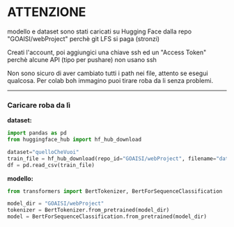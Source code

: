 # ATTENZIONE 

modello e dataset sono stati caricati su Hugging Face dalla repo "GOAISI/webProject" perchè git LFS si paga (stronzi) 

Creati l'account, poi aggiungici una chiave ssh ed un "Access Token" perchè alcune API (tipo per pushare) non usano ssh  

Non sono sicuro di aver cambiato tutti i path nei file, attento se esegui qualcosa. Per colab boh immagino puoi tirare roba da li senza problemi.

---
### Caricare roba da lì

**dataset:** 
```python
import pandas as pd
from huggingface_hub import hf_hub_download

dataset="quelloCheVuoi"
train_file = hf_hub_download(repo_id="GOAISI/webProject", filename="dataset/{dataset}.csv")
df = pd.read_csv(train_file)
```  

**modello:**  
```python
from transformers import BertTokenizer, BertForSequenceClassification

model_dir = "GOAISI/webProject"
tokenizer = BertTokenizer.from_pretrained(model_dir)
model = BertForSequenceClassification.from_pretrained(model_dir)
```